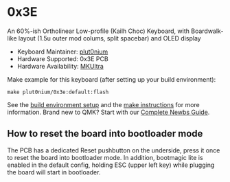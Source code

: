 # 0x3E

An 60%-ish Ortholinear Low-profile (Kailh Choc) Keyboard, with Boardwalk-like layout (1.5u outer mod colums, split spacebar) and OLED display

* Keyboard Maintainer: [plut0nium](https://github.com/plut0nium)
* Hardware Supported: 0x3E PCB
* Hardware Availability: [MKUltra](https://mkultra.click)

Make example for this keyboard (after setting up your build environment):

    make plut0nium/0x3e:default:flash

See the [build environment setup](https://docs.qmk.fm/#/getting_started_build_tools) and the [make instructions](https://docs.qmk.fm/#/getting_started_make_guide) for more information. Brand new to QMK? Start with our [Complete Newbs Guide](https://docs.qmk.fm/#/newbs).

## How to reset the board into bootloader mode

The PCB has a dedicated Reset pushbutton on the underside, press it once to reset the board into bootloader mode.
In addition, bootmagic lite is enabled in the default config, holding ESC (upper left key) while plugging the board will start in bootloader.
